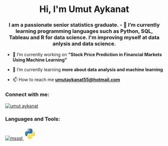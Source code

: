 <h1 align="center">Hi, I'm Umut Aykanat</h1>
<h3 align="center">I am a passionate senior statistics graduate. 
  - 🌱 I’m currently learning programming languages such as Python, SQL, Tableau and R for data science. I'm improving myself at data anlysis and data science.</h3>

- 🔭 I’m currently working on **"Stock Price Prediction in Financial Markets Using Machine Learning"**

- 🌱 I’m currently learning **more about data analysis and machine learning**

- 📫 How to reach me **umutaykanat55@hotmail.com**

<h3 align="left">Connect with me:</h3>
<p align="left">
<a href="https://linkedin.com/in/umutaykanat" target="blank"><img align="center" src="https://raw.githubusercontent.com/rahuldkjain/github-profile-readme-generator/master/src/images/icons/Social/linked-in-alt.svg" alt="umut aykanat" height="30" width="40" /></a>
</p>

<h3 align="left">Languages and Tools:</h3>
<p align="left"> <a href="https://www.microsoft.com/en-us/sql-server" target="_blank" rel="noreferrer"> <img src="https://www.svgrepo.com/show/303229/microsoft-sql-server-logo.svg" alt="mssql" width="40" height="40"/> </a> <a href="https://www.python.org" target="_blank" rel="noreferrer"> <img src="https://raw.githubusercontent.com/devicons/devicon/master/icons/python/python-original.svg" alt="python" width="40" height="40"/> </a> </p>
